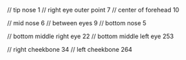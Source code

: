 // tip nose 1
// right eye outer point 7
// center of forehead 10



<!-- LANDMARKS -->
// mid nose 6
// between eyes 9
// bottom nose 5

// bottom middle right eye 22
// bottom middle left eye 253

// right cheekbone 34
// left cheekbone 264